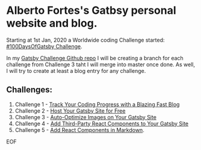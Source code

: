 # Alberto Fortes's Gatbsy personal website and blog.

Starting at 1st Jan, 2020 a Worldwide coding Challenge started: [#100DaysOfGatsby Challenge](https://www.gatsbyjs.org/blog/tags/100-days-of-gatsby).

In my [Gatsby Challenge Github repo](https://github.com/albertofortes/gatsby-blog-2020) I will be creating a branch for each challenge from Challenge 3 taht I will merge into master once done.
As well, I will try to create at least a blog entry for any challenge.

## Challenges:

1. Challenge 1 - [Track Your Coding Progress with a Blazing Fast Blog](https://www.gatsbyjs.org/blog/100days/start-blog/)
2. Challenge 2 - [Host Your Gatsby Site for Free](https://www.gatsbyjs.org/blog/100days/free-hosting/)
3. Challenge 3 - [Auto-Optimize Images on Your Gatsby Site](https://www.gatsbyjs.org/blog/100days/gatsby-image/)
4. Challenge 4 - [Add Third-Party React Components to Your Gatsby Site](https://www.gatsbyjs.org/blog/100days/react-component/)
5. Challenge 5 - [Add React Components in Markdown](https://www.gatsbyjs.org/blog/100days/mdx/).

EOF